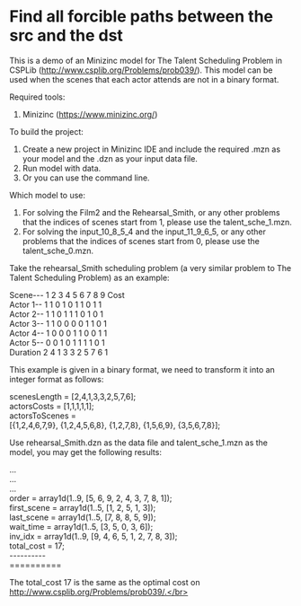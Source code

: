 # Find all forcible paths between the src and the dst
This is a demo of an Minizinc model for The Talent Scheduling Problem in CSPLib (http://www.csplib.org/Problems/prob039/). This model can be used when the scenes that each actor attends are not in a binary format.

Required tools:
 1. Minizinc (https://www.minizinc.org/)
 
To build the project:
 1. Create a new project in Minizinc IDE and include the required .mzn as your model and the .dzn as your input data file.
 2. Run model with data.
 3. Or you can use the command line.
 
Which model to use:
 1. For solving the Film2 and the Rehearsal_Smith, or any other problems that the indices of scenes start from 1, please use the talent_sche_1.mzn.
 2. For solving the input_10_8_5_4 and the input_11_9_6_5, or any other problems that the indices of scenes start from 0, please use the talent_sche_0.mzn.

Take the rehearsal_Smith scheduling problem (a very similar problem to The Talent Scheduling Problem) as an example:</br>

Scene---	1	2	3	4	5	6	7	8	9  Cost</br>
Actor 1--	1	1	0	1	0	1	1	0	1  1</br>
Actor 2--	1	1	0	1	1	1	0	1	0  1</br>
Actor 3--	1	1	0	0	0	0	1	1	0  1</br>
Actor 4--	1	0	0	0	1	1	0	0	1  1</br>
Actor 5--	0	0	1	0	1	1	1	1	0  1</br>
Duration	2	4	1	3	3	2	5	7	6  1</br>

This example is given in a binary format, we need to transform it into an integer format as follows:</br>

scenesLength = [2,4,1,3,3,2,5,7,6];</br>
actorsCosts = [1,1,1,1,1];</br>
actorsToScenes = </br>
[{1,2,4,6,7,9}, {1,2,4,5,6,8}, {1,2,7,8}, {1,5,6,9}, {3,5,6,7,8}];</br>

Use rehearsal_Smith.dzn as the data file and talent_sche_1.mzn as the model, you may get the following results:</br>

...</br>
...</br>
...</br>
order = array1d(1..9, [5, 6, 9, 2, 4, 3, 7, 8, 1]);</br>
first_scene = array1d(1..5, [1, 2, 5, 1, 3]);</br>
last_scene = array1d(1..5, [7, 8, 8, 5, 9]);</br>
wait_time = array1d(1..5, [3, 5, 0, 3, 6]);</br>
inv_idx = array1d(1..9, [9, 4, 6, 5, 1, 2, 7, 8, 3]);</br>
total_cost = 17;</br>
----------</br>
==========</br>

The total_cost 17 is the same as the optimal cost on http://www.csplib.org/Problems/prob039/.</br>


